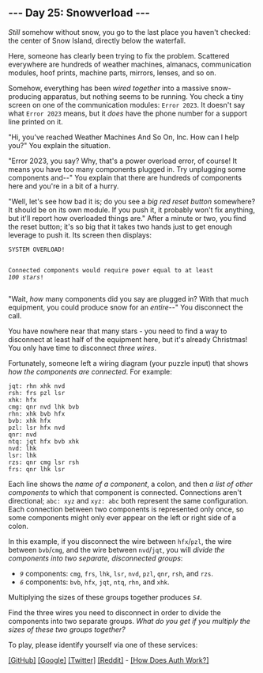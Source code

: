 <!DOCTYPE html>
<html lang="en-us">
<head>
<meta charset="utf-8"/>
<title>Day 25 - Advent of Code 2023</title>
<link rel="stylesheet" type="text/css" href="/static/style.css?31"/>
<link rel="stylesheet alternate" type="text/css" href="/static/highcontrast.css?1" title="High Contrast"/>
<link rel="shortcut icon" href="/favicon.png"/>
<script>window.addEventListener('click', function(e,s,r){if(e.target.nodeName==='CODE'&&e.detail===3){s=window.getSelection();s.removeAllRanges();r=document.createRange();r.selectNodeContents(e.target);s.addRange(r);}});</script>
</head><!--




Oh, hello!  Funny seeing you here.

I appreciate your enthusiasm, but you aren't going to find much down here.
There certainly aren't clues to any of the puzzles.  The best surprises don't
even appear in the source until you unlock them for real.

Please be careful with automated requests; I'm not a massive company, and I can
only take so much traffic.  Please be considerate so that everyone gets to play.

If you're curious about how Advent of Code works, it's running on some custom
Perl code. Other than a few integrations (auth, analytics, social media), I
built the whole thing myself, including the design, animations, prose, and all
of the puzzles.

The puzzles are most of the work; preparing a new calendar and a new set of
puzzles each year takes all of my free time for 4-5 months. A lot of effort
went into building this thing - I hope you're enjoying playing it as much as I
enjoyed making it for you!

If you'd like to hang out, I'm @ericwastl@hachyderm.io on Mastodon and
@ericwastl on Twitter.

- Eric Wastl


















































-->
<body>
<header><div><h1 class="title-global"><a href="/">Advent of Code</a></h1><nav><ul><li><a href="/2023/about">[About]</a></li><li><a href="/2023/events">[Events]</a></li><li><a href="https://teespring.com/stores/advent-of-code" target="_blank">[Shop]</a></li><li><a href="/2023/auth/login">[Log In]</a></li></ul></nav></div><div><h1 class="title-event">&nbsp;&nbsp;&nbsp;<span class="title-event-wrap">0xffff&amp;</span><a href="/2023">2023</a><span class="title-event-wrap"></span></h1><nav><ul><li><a href="/2023">[Calendar]</a></li><li><a href="/2023/support">[AoC++]</a></li><li><a href="/2023/sponsors">[Sponsors]</a></li><li><a href="/2023/leaderboard">[Leaderboard]</a></li><li><a href="/2023/stats">[Stats]</a></li></ul></nav></div></header>

<div id="sidebar">
<div id="sponsor"><div class="quiet">Our <a href="/2023/sponsors">sponsors</a> help make Advent of Code possible:</div><div class="sponsor"><a href="https://www.playstation.com/en-us/corporate/playstation-careers/" target="_blank" onclick="if(ga)ga('send','event','sponsor','sidebar',this.href);" rel="noopener">Sony Interactive Entertainment</a> - Pushing the boundaries of Play! A O X #</div></div>
</div><!--/sidebar-->

<main>
<article class="day-desc"><h2>--- Day 25: Snowverload ---</h2><p><em>Still</em> somehow without snow, you go to the last place you haven't checked: the center of Snow Island, directly below the waterfall.</p>
<p>Here, someone has clearly been trying to fix the problem. Scattered everywhere are hundreds of weather machines, almanacs, communication modules, hoof prints, machine parts, mirrors, lenses, and so on.</p>
<p>Somehow, everything has been <em>wired together</em> into a massive snow-producing apparatus, but nothing seems to be running. You check a tiny screen on one of the communication modules: <code>Error 2023</code>. It doesn't say what <code>Error 2023</code> means, but it <em>does</em> have the phone number for a support line printed on it.</p>
<p>"Hi, you've reached Weather Machines And So On, Inc. How can I help you?" You explain the situation.</p>
<p>"Error 2023, you say? Why, that's a power overload error, of course! It means you have too many components plugged in. Try unplugging some components and--" You explain that there are hundreds of components here and you're in a bit of a hurry.</p>
<p>"Well, let's see how bad it is; do you see a <em>big red reset button</em> somewhere? It should be on its own module. If you push it, it probably won't fix anything, but it'll report how overloaded things are." After a minute or two, you find the reset button; it's so big that it takes two hands just to get enough leverage to push it. Its screen then displays:</p>
<pre><code>SYSTEM OVERLOAD!

Connected components would require
power equal to at least <em class="star">100 stars</em>!
</code></pre>
<p>"Wait, <em>how</em> many components did you say are plugged in? With that much equipment, you could produce snow for an <em>entire</em>--" You disconnect the call.</p>
<p>You have nowhere near that many stars - you need to find a way to disconnect at least half of the equipment here, but it's already Christmas! You only have time to disconnect <em>three wires</em>.</p>
<p>Fortunately, someone left a wiring diagram (your puzzle input) that shows <em>how the components are connected</em>. For example:</p>
<pre><code>jqt: rhn xhk nvd
rsh: frs pzl lsr
xhk: hfx
cmg: qnr nvd lhk bvb
rhn: xhk bvb hfx
bvb: xhk hfx
pzl: lsr hfx nvd
qnr: nvd
ntq: jqt hfx bvb xhk
nvd: lhk
lsr: lhk
rzs: qnr cmg lsr rsh
frs: qnr lhk lsr
</code></pre>
<p>Each line shows the <em>name of a component</em>, a colon, and then <em>a list of other components</em> to which that component is connected. Connections aren't directional; <code>abc: xyz</code> and <code>xyz: abc</code> both represent the same configuration. Each connection between two components is represented only once, so some components might only ever appear on the left or right side of a colon.</p>
<p>In this example, if you disconnect the wire between <code>hfx</code>/<code>pzl</code>, the wire between <code>bvb</code>/<code>cmg</code>, and the wire between <code>nvd</code>/<code>jqt</code>, you will <em>divide the components into two separate, disconnected groups</em>:</p>
<ul>
<li><code><em>9</em></code> components: <code>cmg</code>, <code>frs</code>, <code>lhk</code>, <code>lsr</code>, <code>nvd</code>, <code>pzl</code>, <code>qnr</code>, <code>rsh</code>, and <code>rzs</code>.</li>
<li><code><em>6</em></code> components: <code>bvb</code>, <code>hfx</code>, <code>jqt</code>, <code>ntq</code>, <code>rhn</code>, and <code>xhk</code>.</li>
</ul>
<p>Multiplying the sizes of these groups together produces <code><em>54</em></code>.</p>
<p>Find the three wires you need to disconnect in order to divide the components into two separate groups. <em>What do you get if you multiply the sizes of these two groups together?</em></p>
</article>
<p>To play, please identify yourself via one of these services:</p>
<p><a href="/auth/github">[GitHub]</a> <a href="/auth/google">[Google]</a> <a href="/auth/twitter">[Twitter]</a> <a href="/auth/reddit">[Reddit]</a> <span class="quiet">- <a href="/about#faq_auth">[How Does Auth Work?]</a></span></p>
</main>

<!-- ga -->
<script>
(function(i,s,o,g,r,a,m){i['GoogleAnalyticsObject']=r;i[r]=i[r]||function(){
(i[r].q=i[r].q||[]).push(arguments)},i[r].l=1*new Date();a=s.createElement(o),
m=s.getElementsByTagName(o)[0];a.async=1;a.src=g;m.parentNode.insertBefore(a,m)
})(window,document,'script','//www.google-analytics.com/analytics.js','ga');
ga('create', 'UA-69522494-1', 'auto');
ga('set', 'anonymizeIp', true);
ga('send', 'pageview');
</script>
<!-- /ga -->
</body>
</html>